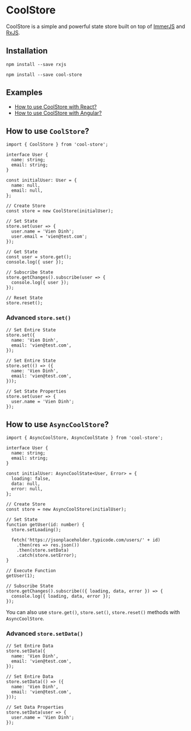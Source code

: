 # CoolStore

CoolStore is a simple and powerful state store built on top of [ImmerJS](https://www.npmjs.com/package/immer) and [RxJS](https://www.npmjs.com/package/rxjs).

## Installation

```
npm install --save rxjs
```

```
npm install --save cool-store
```

## Examples

- [How to use CoolStore with React?](https://github.com/Maxvien/cool-store/tree/master/examples/cool-store-react)
- [How to use CoolStore with Angular?](https://github.com/Maxvien/cool-store/tree/master/examples/cool-store-angular)

## How to use `CoolStore`?

```
import { CoolStore } from 'cool-store';

interface User {
  name: string;
  email: string;
}

const initialUser: User = {
  name: null,
  email: null,
};

// Create Store
const store = new CoolStore(initialUser);

// Set State
store.set(user => {
  user.name = 'Vien Dinh';
  user.email = 'vien@test.com';
});

// Get State
const user = store.get();
console.log({ user });

// Subscribe State
store.getChanges().subscribe(user => {
  console.log({ user });
});

// Reset State
store.reset();
```

### Advanced `store.set()`

```
// Set Entire State
store.set({
  name: 'Vien Dinh',
  email: 'vien@test.com',
});

// Set Entire State
store.set(() => ({
  name: 'Vien Dinh',
  email: 'vien@test.com',
}));

// Set State Properties
store.set(user => {
  user.name = 'Vien Dinh';
});
```

## How to use `AsyncCoolStore`?

```
import { AsyncCoolStore, AsyncCoolState } from 'cool-store';

interface User {
  name: string;
  email: string;
}

const initialUser: AsyncCoolState<User, Error> = {
  loading: false,
  data: null,
  error: null,
};

// Create Store
const store = new AsyncCoolStore(initialUser);

// Set State
function getUser(id: number) {
  store.setLoading();

  fetch('https://jsonplaceholder.typicode.com/users/' + id)
    .then(res => res.json())
    .then(store.setData)
    .catch(store.setError);
}

// Execute Function
getUser(1);

// Subscribe State
store.getChanges().subscribe(({ loading, data, error }) => {
  console.log({ loading, data, error });
});
```

You can also use `store.get()`, `store.set()`, `store.reset()` methods with `AsyncCoolStore`.

### Advanced `store.setData()`

```
// Set Entire Data
store.setData({
  name: 'Vien Dinh',
  email: 'vien@test.com',
});

// Set Entire Data
store.setData(() => ({
  name: 'Vien Dinh',
  email: 'vien@test.com',
}));

// Set Data Properties
store.setData(user => {
  user.name = 'Vien Dinh';
});
```
